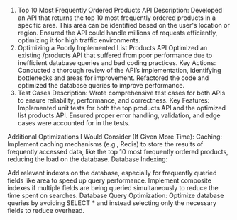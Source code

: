 1. Top 10 Most Frequently Ordered Products API
Description: Developed an API that returns the top 10 most frequently ordered products in a specific area. This area can be identified based on the user's location or region.
Ensured the API could handle millions of requests efficiently, optimizing it for high traffic environments.
2. Optimizing a Poorly Implemented List Products API
Optimized an existing /products API that suffered from poor performance due to inefficient database queries and bad coding practices.
Key Actions:
Conducted a thorough review of the API’s implementation, identifying bottlenecks and areas for improvement.
Refactored the code and optimized the database queries to improve performance.
3. Test Cases
Description: Wrote comprehensive test cases for both APIs to ensure reliability, performance, and correctness.
Key Features:
Implemented unit tests for both the top products API and the optimized list products API.
Ensured proper error handling, validation, and edge cases were accounted for in the tests.

Additional Optimizations I Would Consider (If Given More Time):
Caching:
Implement caching mechanisms (e.g., Redis) to store the results of frequently accessed data, like the top 10 most frequently ordered products, reducing the load on the database.
Database Indexing:

Add relevant indexes on the database, especially for frequently queried fields like  area to speed up query performance.
Implement composite indexes if multiple fields are being queried simultaneously to reduce the time spent on searches.
Database Query Optimization:
Optimize database queries by avoiding SELECT * and instead selecting only the necessary fields to reduce overhead.

